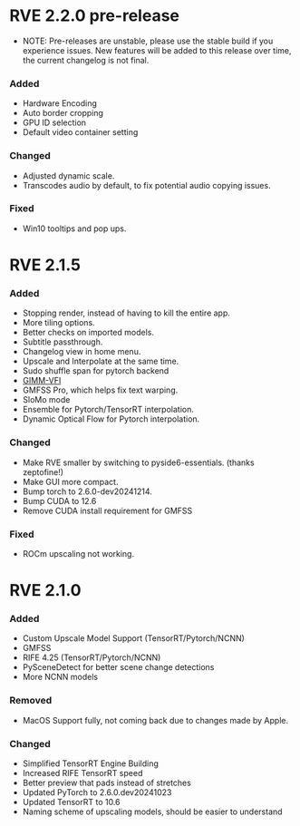 # RVE 2.2.0 pre-release
 - NOTE: Pre-releases are unstable, please use the stable build if you experience issues. 
         New features will be added to this release over time, the current changelog is not final. 
### Added
 - Hardware Encoding
 - Auto border cropping
 - GPU ID selection
 - Default video container setting
### Changed
 - Adjusted dynamic scale.
 - Transcodes audio by default, to fix potential audio copying issues.
### Fixed
 - Win10 tooltips and pop ups.
   
# RVE 2.1.5
### Added
 - Stopping render, instead of having to kill the entire app.
 - More tiling options.
 - Better checks on imported models.
 - Subtitle passthrough.
 - Changelog view in home menu.
 - Upscale and Interpolate at the same time.
 - Sudo shuffle span for pytorch backend
 - [GIMM-VFI](https://github.com/GSeanCDAT/GIMM-VFI)
 - GMFSS Pro, which helps fix text warping.
 - SloMo mode
 - Ensemble for Pytorch/TensorRT interpolation.
 - Dynamic Optical Flow for Pytorch interpolation.
### Changed
 - Make RVE smaller by switching to pyside6-essentials. (thanks zeptofine!) 
 - Make GUI more compact.
 - Bump torch to 2.6.0-dev20241214.
 - Bump CUDA to 12.6
 - Remove CUDA install requirement for GMFSS
### Fixed
 - ROCm upscaling not working. 
# RVE 2.1.0
### Added
 - Custom Upscale Model Support (TensorRT/Pytorch/NCNN)
 - GMFSS
 - RIFE 4.25 (TensorRT/Pytorch/NCNN)
 - PySceneDetect for better scene change detections
 - More NCNN models
### Removed
 - MacOS Support fully, not coming back due to changes made by Apple.
### Changed
 - Simplified TensorRT Engine Building
 - Increased RIFE TensorRT speed
 - Better preview that pads instead of stretches
 - Updated PyTorch to 2.6.0.dev20241023
 - Updated TensorRT to 10.6
 - Naming scheme of upscaling models, should be easier to understand


